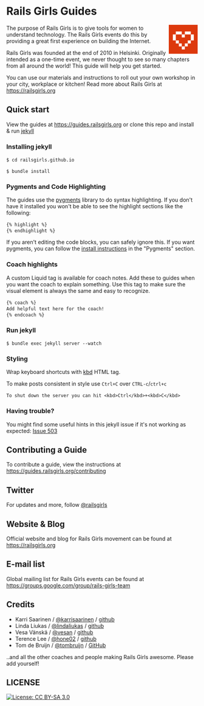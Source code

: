 # Rails Girls Guides

<a href="https://railsgirls.org" target="_blank"><img alt="Rails Girls" src="/images/rails-girls-logo.png" width="15%" align="right"></a>

The purpose of Rails Girls is to give tools for women to understand technology. The Rails Girls events do this by providing a great first experience on building the Internet.

Rails Girls was founded at the end of 2010 in Helsinki. Originally intended as a one-time event, we never thought to see so many chapters from all around the world! This guide will help you get started.

You can use our materials and instructions to roll out your own workshop in your city, workplace or kitchen! Read more about Rails Girls at https://railsgirls.org

## Quick start

View the guides at https://guides.railsgirls.org or clone this repo and install & run [jekyll](https://github.com/mojombo/jekyll)

### Installing jekyll

```
$ cd railsgirls.github.io
```

```
$ bundle install
```

### Pygments and Code Highlighting

The guides use the [pygments](https://pygments.org/) library to do syntax highlighting. If you don't have it installed you won't be able to see the highlight sections like the following:

```
{% highlight %}
{% endhighlight %}
```

If you aren't editing the code blocks, you can safely ignore this. If you want pygments, you can follow the [install instructions](https://jekyllrb.com/docs/installation/) in the "Pygments" section.

### Coach highlights

A custom Liquid tag is available for coach notes. Add these to guides when you want the coach to explain something. Use this tag to make sure the visual element is always the same and easy to recognize.

```
{% coach %}
Add helpful text here for the coach!
{% endcoach %}
```

### Run jekyll

```
$ bundle exec jekyll server --watch
```

### Styling

Wrap keyboard shortcuts with [kbd](https://www.w3.org/wiki/HTML/Elements/kbd) HTML tag.

To make posts consistent in style use `Ctrl+C` over `CTRL-c`/`ctrl+c`

```
To shut down the server you can hit <kbd>Ctrl</kbd>+<kbd>C</kbd>
```

### Having trouble?

You might find some useful hints in this jekyll issue if it's not working as expected: [Issue 503](https://github.com/mojombo/jekyll/issues/503)

## Contributing a Guide

To contribute a guide, view the instructions at https://guides.railsgirls.org/contributing

## Twitter

For updates and more, follow [@railsgirls](https://twitter.com/railsgirls)

## Website & Blog

Official website and blog for Rails Girls movement can be found at https://railsgirls.org

## E-mail list

Global mailing list for Rails Girls events can be found at https://groups.google.com/group/rails-girls-team

## Credits

* Karri Saarinen / [@karrisaarinen](https://twitter.com/karrisaarinen) / [github](https://github.com/ksaa)
* Linda Liukas / [@lindaliukas](https://twitter.com/lindaliukas) / [github](https://github.com/lindaliukas)
* Vesa Vänskä / [@vesan](https://twitter.com/vesan) / [github](https://github.com/vesan)
* Terence Lee / [@hone02](https://twitter.com/hone02) / [github](https://github.com/hone)
* Tom de Bruijn / [@tombruijn](https://mastodon.social/@tombruijn) / [GitHub](https://github.com/tombruijn)

..and all the other coaches and people making Rails Girls awesome. Please add yourself!

## LICENSE
[![License: CC BY-SA 3.0](https://licensebuttons.net/l/by-sa/3.0/80x15.png)](https://creativecommons.org/licenses/by-sa/2.0/)
